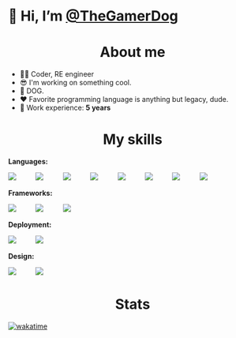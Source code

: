 # 👋 Hi, I’m [@TheGamerDog](https://github.com/TheGamerDog)


<h1 align="center">About me</h1>

- 👨‍💻 Coder, RE engineer 
- 😎 I'm working on something cool.
- 🐶 DOG.
- ♥ Favorite programming language is anything but legacy, dude.
- 🎁 Work experience: **5 years**

<h1 align="center">My skills</h1>

**Languages:**

<div align="justify">
    <img src="https://img.shields.io/badge/C%23-239120?style=for-the-badge&logo=c-sharp&logoColor=white">
    &nbsp;&nbsp;&nbsp;&nbsp;&nbsp;&nbsp;&nbsp;&nbsp;
    <img src="https://img.shields.io/badge/C%2B%2B-00599C?style=for-the-badge&logo=c%2B%2B&logoColor=white">
    &nbsp;&nbsp;&nbsp;&nbsp;&nbsp;&nbsp;&nbsp;&nbsp;
    <img src="https://img.shields.io/badge/Python-14354C?style=for-the-badge&logo=python&logoColor=white">
    &nbsp;&nbsp;&nbsp;&nbsp;&nbsp;&nbsp;&nbsp;&nbsp;
    <img src="https://img.shields.io/badge/Kotlin-0095D5?&style=for-the-badge&logo=kotlin&logoColor=white">
    &nbsp;&nbsp;&nbsp;&nbsp;&nbsp;&nbsp;&nbsp;&nbsp;
    <img src="https://img.shields.io/badge/TypeScript-007ACC?style=for-the-badge&logo=typescript&logoColor=white">
    &nbsp;&nbsp;&nbsp;&nbsp;&nbsp;&nbsp;&nbsp;&nbsp;
    <img src="https://img.shields.io/badge/HTML5-E34F26?style=for-the-badge&logo=html5&logoColor=white">
    &nbsp;&nbsp;&nbsp;&nbsp;&nbsp;&nbsp;&nbsp;&nbsp;
    <img src="https://img.shields.io/badge/CSS3-1572B6?style=for-the-badge&logo=css3&logoColor=white">
    &nbsp;&nbsp;&nbsp;&nbsp;&nbsp;&nbsp;&nbsp;&nbsp;
    <img src="https://img.shields.io/badge/PHP-777BB4?style=for-the-badge&logo=php&logoColor=white">
</div>

**Frameworks:**

<div align="justify">
    <img src="https://img.shields.io/badge/React-20232A?style=for-the-badge&logo=react&logoColor=61DAFB">
    &nbsp;&nbsp;&nbsp;&nbsp;&nbsp;&nbsp;&nbsp;&nbsp;
    <img src="https://img.shields.io/badge/Vue.js-35495E?style=for-the-badge&logo=vue.js&logoColor=4FC08D">
    &nbsp;&nbsp;&nbsp;&nbsp;&nbsp;&nbsp;&nbsp;&nbsp;
    <img src="https://img.shields.io/badge/Next.js-000?logo=nextdotjs&logoColor=fff&style=for-the-badge">
</div>

**Deployment:**

<div align="justify">
    <img src="https://img.shields.io/badge/docker-%230db7ed.svg?style=for-the-badge&logo=docker&logoColor=white">
    &nbsp;&nbsp;&nbsp;&nbsp;&nbsp;&nbsp;&nbsp;&nbsp;
    <img src="https://img.shields.io/badge/kubernetes-%23326ce5.svg?style=for-the-badge&logo=kubernetes&logoColor=white">
</div>

**Design:**

<div align="justify">
    <img src="https://img.shields.io/badge/Tailwind_CSS-38B2AC?style=for-the-badge&logo=tailwind-css&logoColor=white">
    &nbsp;&nbsp;&nbsp;&nbsp;&nbsp;&nbsp;&nbsp;&nbsp;
    <img src="https://img.shields.io/badge/Bootstrap-563D7C?style=for-the-badge&logo=bootstrap&logoColor=white">
</div>

<h1 align="center">Stats</h1>

[![wakatime](https://wakatime.com/badge/user/018d31fd-a0ce-4eb4-8b89-6620bfd22ef2.svg)](https://wakatime.com/@018d31fd-a0ce-4eb4-8b89-6620bfd22ef2)
